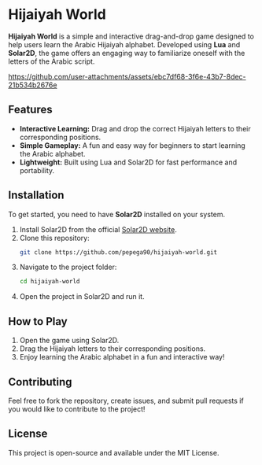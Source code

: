 # Hijaiyah World

**Hijaiyah World** is a simple and interactive drag-and-drop game designed to help users learn the Arabic Hijaiyah alphabet. Developed using **Lua** and **Solar2D**, the game offers an engaging way to familiarize oneself with the letters of the Arabic script.

https://github.com/user-attachments/assets/ebc7df68-3f6e-43b7-8dec-21b534b2676e

## Features

- **Interactive Learning:** Drag and drop the correct Hijaiyah letters to their corresponding positions.
- **Simple Gameplay:** A fun and easy way for beginners to start learning the Arabic alphabet.
- **Lightweight:** Built using Lua and Solar2D for fast performance and portability.

## Installation

To get started, you need to have **Solar2D** installed on your system.

1. Install Solar2D from the official [Solar2D website](https://solar2d.com/).
2. Clone this repository:
   ```bash
   git clone https://github.com/pepega90/hijaiyah-world.git
   ```
3. Navigate to the project folder:
   ```bash
   cd hijaiyah-world
   ```
4. Open the project in Solar2D and run it.

## How to Play

1. Open the game using Solar2D.
2. Drag the Hijaiyah letters to their corresponding positions.
3. Enjoy learning the Arabic alphabet in a fun and interactive way!

## Contributing

Feel free to fork the repository, create issues, and submit pull requests if you would like to contribute to the project!

## License

This project is open-source and available under the MIT License.
